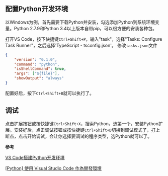 ## 配置Python开发环境
以Windows为例，首先需要下载Python并安装，勾选添加Python到系统环境变量。Python 2.7.9和Python 3.4以上版本自带pip，可以很方便的安装各种包。

打开VS Code，按下快捷键`Ctrl+Shift+P`，输入"task"，选择"Tasks: Configure Task Runner"，之后选择'TypeScript - tsconfig.json'。
修改`tasks.json`文件
```json
{
    "version": "0.1.0",
    "command": "python",
    "isShellCommand": true,
    "args": ["${file}"],
    "showOutput": "always"
}
```
配置好后，按下`Ctrl+Shift+B`就可以执行了。

## 调试
点击扩展按钮或按快捷键`Ctrl+Shift+X`，搜索Python，选第一个，安装Python扩展。安装好后，点击调试按钮或按快捷键`Ctrl+Shift+D`切换到调试模式了，打上断点，点击开始调试，会让你选择要调试的程序类型，选Python就可以了。

**参考**

[VS Code搭建Python开发环境](https://xin053.github.io/2016/06/11/VS%20Code%E6%90%AD%E5%BB%BAPython%E5%BC%80%E5%8F%91%E7%8E%AF%E5%A2%83/)

[[Python] 使用 Visual Studio Code 作為開發環境](http://oranwind.org/python-vscode/)